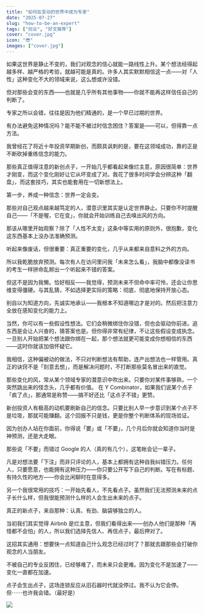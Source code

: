 ```yaml
---
title: "如何在变动的世界中成为专家"
date: "2025-07-27"
slug: "how-to-be-an-expert"
tags: ["创业", "好文推荐"]
cover: "cover.jpg"
icon: "😎"
images: ["cover.jpg"]
---
```

如果这世界是静止不变的，我们对观念的信心就能一路线性上升。某个想法经得起越多样、越严格的考验，就越可能是真的。许多人其实默默相信这一点——对「人性」这种变化不大的领域来说，这么想或许没错。



但对那些会变的东西——也就是几乎所有其他事物——你就不能再这样信任自己的判断了。



专家之所以会错，往往是因为他们精通的，是一个早已过期的世界。



有办法避免这种情况吗？能不能不被过时信念困住？答案是——可以，但得靠一点方法。



我曾经花了将近十年投资早期新创，而颇具讽刺的是，要在这领域成功，靠的正是不断砍掉重练信念的能力。



那些真正值得注意的新创点子，一开始几乎都看起来像烂主意，原因很简单：世界才刚变，而这个变化刚好让它从坏变成了对。我花了很多时间学会分辨这种「翻盘」，而这套技巧，其实也能套用在一切新想法上。



第一步，养成一种信念：世界一定会变。



那些对自己观点越来越笃定的人，潜意识里其实是认定世界静止。只要你不时提醒自己——「不是喔，它在变」，你就会开始训练自己去嗅出风的方向。



那该从哪里开始观察？除了「人性不太变」这条中等实用的原则外，很抱歉，变化这东西基本上没办法准确预测。



听起来像废话，但很重要：真正重要的变化，几乎从来都来自意料之外的方向。



所以我乾脆放弃预测。每次有人在访问里问我「未来怎么看」，我脑中都像没读书的考生一样拼命乱掰出一个听起来不错的答案。



但这不是因为我懒。恰好相反——我觉得，预测未来不但命中率可怜，还会让你思维变得僵硬。与其乱猜，不如选择更实际的策略：彻底、彻底地保持开放心态。



别自以为知道方向，先诚实地承认——我根本不知道哪边才是对的。然后把注意力全放在感知变化的能力上。



当然，你可以有一些假设性想法。它们会稍微绑住你没错，但也会驱动你前进。追东西是会让人兴奋的，猜答案也是。但你得非常有纪律，不让这些假设变成执念。
一旦别人开始把某个想法跟你绑在一起，那个想法就更可能变成你想相信的东西——这时你就该加倍怀疑它。



我相信，这种偏被动的做法，不只对判断想法有帮助，连产出想法也一样管用。真正的诀窍不是「刻意去想」，而是解决问题时，不打断那些莫名冒出来的直觉。



那些变化的风，常从某个领域专家的潜意识中吹出来。只要你对某件事够熟，一个突然跳出来的怪念头，几乎都有价值。
在 Y Combinator，如果我们说某个点子「疯了点」，那通常是称赞——搞不好还比「这点子不错」更赞。



新创投资人有极高的动机要刷新自己的信念。只要比别人早一步意识到某个点子不是垃圾，那就可能赚翻。这个回报不只是钱，更是你整个判断体系的现场验证。



因为创办人站在你面前，你得说「要」或「不要」，几个月后你就会知道你当时是神预测，还是大走眼。



那些说「不要」而错过 Google 的人（真的有几个），这笔帐会记一辈子。



凡是对想法要「下注」而非只评论的人，基本上都拥有这种自我纠错压力。任何人，只要愿意，也能拥有这种压力——你只要公开写下自己的判断。写在有标题、有持久性的地方——你会比闲聊时在意得多。



另一个我很常用的技巧：一开始先看人，不先看点子。虽然我们无法预测未来的点子长什么样，但我很能预测什么样的人会生出未来的点子。



真正的新点子，来自那种：认真、有劲、脑袋够独立的人。



当初我们其实觉得 Airbnb 是烂主意，但我们看得出来——创办人他们是那种「再怪都不会怕」的人，所以我们选择先信人、再信点子，最后押对了。



这招其实通用：想要快一点知道自己什么观念已经过时了？那就去跟那些会打破你观念的人当朋友。



不被自己的专业反困住，已经够难了，而未来只会更难。因为变化不是加速了——变化一直都在加速。



点子会生出点子，这场连锁反应从旧石器时代就没停过。我不认为它会停。
但⋯⋯也许我会错。（最好是）




![](https://prod-files-secure.s3.us-west-2.amazonaws.com/112d0858-5090-4d34-a606-b75eb8d65fd2/46476355-9cf3-4e99-9b7a-3531bc426380/1000202064.png?X-Amz-Algorithm=AWS4-HMAC-SHA256&X-Amz-Content-Sha256=UNSIGNED-PAYLOAD&X-Amz-Credential=ASIAZI2LB4664YCMDQNU%2F20250902%2Fus-west-2%2Fs3%2Faws4_request&X-Amz-Date=20250902T231057Z&X-Amz-Expires=3600&X-Amz-Security-Token=IQoJb3JpZ2luX2VjEM3%2F%2F%2F%2F%2F%2F%2F%2F%2F%2FwEaCXVzLXdlc3QtMiJHMEUCIGDrsZuOk%2FD9UkH32ko9%2FZ4cxdX6S1USQtHMbRDxReXEAiEAmZpZelcWSCP0imFwAgvWgSkjfyHPvV%2F38UaIyHLONFwq%2FwMINhAAGgw2Mzc0MjMxODM4MDUiDNOmBpYxwMRe9ZW7OircAwDQGVuRGINzeeZ7M6TFbw4FBX792cjkbk2bv2An6dNm8RppqyL4hdST9ESBejsHCR9cf2uez2CJSeCmYEc7Jq3G10146C%2F%2BkHw5cmtZIrHRGnbq64H5%2BiLwhc%2Br0zshsqdDiXYkilPXU10UJiMle2ql1vjR1ER3IxRfmNqMnB%2FvN4WlA6d2vQDL0iyEFBcfZ%2Bd1Sknkh9kkXJkWqCbA9eyQjPsCz3WVpBgsuDYUBG1gxhN6ikW6S9Hd%2FQrteHreIaFVB552X13A4zzx1PCHHt7FCshxhSEiE4v6N2W%2BgwvzO9y01KX9degyAEdpnQ9HOQEptQRptPrS2eywHCf7O32gMxTDIQ5pqsbewsxdOs2AO44hSbIeom22CN97Na4OeGRslcuZ%2F3CvaoZTU0e1fVbyhwsGXOEjz3mdXSR2UkLifl3KF3o9CX6yPIqEeO4Dna49t64l7DEgIOyE2HLWD%2BVMn%2FW%2B1fwXjLFOQyphWQuHnIAAt7O6jO5JyWF2oyNgxZdnYO72omJ2CLil60sGsFXfDPTbnMEoLKdvefj%2Bs7jdWpEwozqP1%2FciW0SD6kmVGESJxFN4%2FCVCr3gZ%2Fy9vcwlzqFfzDHLXJGRvEjV7ovtcmLCzpkHzmzrOdNHWMLC13cUGOqUBjUkOwvxyrqsEW5Cg%2BLfsTmUo7izcdRjk526K7WMHxrgYNZPGiaa2AdM8EHYW%2BgD4YTdnWCgGahuwz8s%2Bb33UF4ldTESBNmR1ChIynk4whZgJ24G0RY3FHiEqA%2BKXAhn0%2Bx8yMqXNgpiCqcCru3M2wiXnVB4FkeDWpJ2iYN4StRja%2FO4PKMEkS2x4zPAGmZfcs0kQcqkmYRuC97E24xKYiTgdNvpH&X-Amz-Signature=1798096648ca7b64db5f12786e6da59cf6ed431213bed17a5d8bdf15df246920&X-Amz-SignedHeaders=host&x-amz-checksum-mode=ENABLED&x-id=GetObject)

